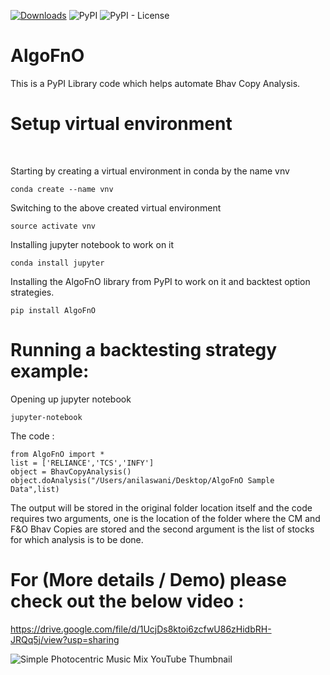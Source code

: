 [![Downloads](https://pepy.tech/badge/algofno)](https://pepy.tech/project/algofno)
<img alt="PyPI" src="https://img.shields.io/pypi/v/algofno">
<img alt="PyPI - License" src="https://img.shields.io/pypi/l/algofno">

# AlgoFnO 
This is a PyPI Library code which helps automate Bhav Copy Analysis.


# Setup virtual environment<br/>

  <br>
  
  Starting by creating a virtual environment in conda by the name vnv
  ```
  conda create --name vnv
  ```
  
  Switching to the above created virtual environment
  ```
  source activate vnv
  ```
  
  Installing jupyter notebook to work on it
  ```
  conda install jupyter
  ```
  
  Installing the AlgoFnO library from PyPI to work on it and backtest option strategies.
  ```
  pip install AlgoFnO
  ```
  
  # Running a backtesting strategy example:<br>
  
  Opening up jupyter notebook
  
  ```
  jupyter-notebook
  ```
  The code : 
  ```
  from AlgoFnO import *
  list = ['RELIANCE','TCS','INFY']
  object = BhavCopyAnalysis()
  object.doAnalysis("/Users/anilaswani/Desktop/AlgoFnO Sample Data",list)
  ```
  
  The output will be stored in the original folder location itself and the code requires two arguments, one is the location of the folder where the CM and F&O Bhav Copies are stored and the second argument is the list of stocks for which analysis is to be done.
  <br>
  # For (More details / Demo) please check out the below video :
  
  https://drive.google.com/file/d/1UcjDs8ktoi6zcfwU86zHidbRH-JRQq5j/view?usp=sharing
  
  ![Simple Photocentric Music Mix YouTube Thumbnail](https://user-images.githubusercontent.com/78266562/178925125-39744037-3663-4278-a8ed-3126086e60b3.jpg)
